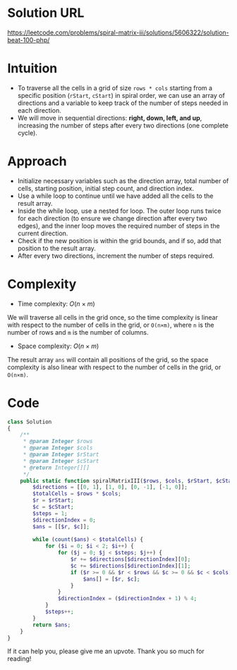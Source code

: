 # Solution URL

https://leetcode.com/problems/spiral-matrix-iii/solutions/5606322/solution-beat-100-php/

# Intuition
<!-- Describe your first thoughts on how to solve this problem. -->
- To traverse all the cells in a grid of size `rows * cols` starting from a specific position (`rStart`, `cStart`) in spiral order, we can use an array of directions and a variable to keep track of the number of steps needed in each direction.
- We will move in sequential directions: **right, down, left, and up**, increasing the number of steps after every two directions (one complete cycle).

# Approach

<!-- Describe your approach to solving the problem. -->
- Initialize necessary variables such as the direction array, total number of cells, starting position, initial step count, and direction index.
- Use a while loop to continue until we have added all the cells to the result array.
- Inside the while loop, use a nested for loop. The outer loop runs twice for each direction (to ensure we change direction after every two edges), and the inner loop moves the required number of steps in the current direction.
- Check if the new position is within the grid bounds, and if so, add that position to the result array.
- After every two directions, increment the number of steps required.

# Complexity
- Time complexity: $O(n \times m)$

We will traverse all cells in the grid once, so the time complexity is linear with respect to the number of cells in the grid, or `O(n×m)`, where `n` is the number of rows and `m` is the number of columns.

- Space complexity: $O(n \times m)$

The result array `ans` will contain all positions of the grid, so the space complexity is also linear with respect to the number of cells in the grid, or `O(n×m)`.

# Code
```php
class Solution
{
    /**
     * @param Integer $rows
     * @param Integer $cols
     * @param Integer $rStart
     * @param Integer $cStart
     * @return Integer[][]
     */
    public static function spiralMatrixIII($rows, $cols, $rStart, $cStart) {
        $directions = [[0, 1], [1, 0], [0, -1], [-1, 0]];
        $totalCells = $rows * $cols;
        $r = $rStart;
        $c = $cStart;
        $steps = 1;
        $directionIndex = 0;
        $ans = [[$r, $c]];
        
        while (count($ans) < $totalCells) {
            for ($i = 0; $i < 2; $i++) {
                for ($j = 0; $j < $steps; $j++) {
                    $r += $directions[$directionIndex][0];
                    $c += $directions[$directionIndex][1];
                    if ($r >= 0 && $r < $rows && $c >= 0 && $c < $cols) {
                        $ans[] = [$r, $c];
                    }
                }
                $directionIndex = ($directionIndex + 1) % 4;
            }
            $steps++;
        }
        return $ans;
    }
}

```

If it can help you, please give me an upvote. Thank you so much for reading!
